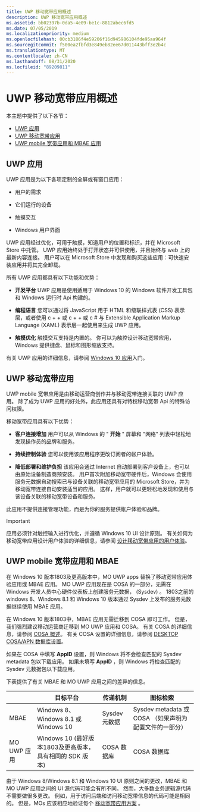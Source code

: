 ```yaml
---
title: UWP 移动宽带应用概述
description: UWP 移动宽带应用概述
ms.assetid: bb02397b-0da5-4e09-be1c-8812abec6fd5
ms.date: 07/05/2019
ms.localizationpriority: medium
ms.openlocfilehash: 00cb3186f4e59206f16d945986104fde95aa964f
ms.sourcegitcommit: f500ea2fbfd3e849eb82ee67d011443bff3e2b4c
ms.translationtype: MT
ms.contentlocale: zh-CN
ms.lasthandoff: 08/31/2020
ms.locfileid: "89209811"
---
```

# <a name="uwp-mobile-broadband-apps-overview"></a>UWP 移动宽带应用概述

本主题中提供了以下各节：

- [UWP 应用](#uwp-apps)
- [UWP 移动宽带应用](#uwp-mobile-broadband-apps)
- [UWP mobile 宽带应用和 MBAE 应用](#uwp-mobile-broadband-apps-and-mbae)

## <a name="uwp-apps"></a>UWP 应用

UWP 应用是为以下各项定制的全屏或有窗口应用：

-   用户的需求

-   它们运行的设备

-   触摸交互

-   Windows 用户界面

UWP 应用经过优化，可用于触摸，知道用户的位置和标识，并在 Microsoft Store 中托管。 UWP 应用始终处于打开状态并可供使用，并且始终与 web 上的最新内容连接。 用户可以在 Microsoft Store 中发现和购买这些应用：可快速安装应用并将其完全卸载。

所有 UWP 应用都具有以下功能和优势：

-   **开发平台** UWP 应用是使用适用于 Windows 10 的 Windows 软件开发工具包和 Windows 运行时 Api 构建的。

-   **编程语言** 您可以通过将 JavaScript 用于 HTML 和级联样式表 (CSS) 表示层，或者使用 c + + 或 c + + 或 c # 与 Extensible Application Markup Language (XAML) 表示层一起使用来生成 UWP 应用。

-   **触摸优化** 触摸交互支持是内置的。 你可以为触控设计移动宽带应用，Windows 提供键盘、鼠标和图形缩放支持。

有关 UWP 应用的详细信息，请参阅 [Windows 10 应用](/windows/uwp/get-started/)入门。

## <a name="uwp-mobile-broadband-apps"></a>UWP 移动宽带应用


UWP mobile 宽带应用是由移动运营商创作并与移动宽带连接关联的 UWP 应用。 除了成为 UWP 应用的好处外，此应用还具有对特权移动宽带 Api 的特殊访问权限。

移动宽带应用具有以下优势：

-   **客户连接增加** 用户可以从 Windows 的 " **开始** " 屏幕和 "网络" 列表中轻松地发现操作员的品牌和服务。

-   **持续控制体验** 您可以使用该应用程序更改订阅者的帐户体验。

-   **降低部署和维护负担** 该应用会通过 Internet 自动部署到客户设备上，也可以由原始设备制造商预安装。 用户首次附加移动宽带硬件后，Windows 会使用服务元数据自动搜索已与设备关联的移动宽带应用的 Microsoft Store，并为移动宽带连接自动安装适当的应用。 这样，用户就可以更轻松地发现和使用与该设备关联的移动宽带设备和服务。

此应用不提供连接管理功能，而是为你的服务提供帐户体验和品牌。

> [!IMPORTANT]
> 应用必须针对触控输入进行优化，并遵循 Windows 10 UI 设计原则。 有关如何为移动宽带应用设计用户体验的详细信息，请参阅 [设计移动宽带应用的用户体验](designing-the-user-experience-of-a-mobile-broadband-app.md)。

## <a name="uwp-mobile-broadband-apps-and-mbae"></a>UWP mobile 宽带应用和 MBAE

在 Windows 10 版本1803及更高版本中，MO UWP apps 替换了移动宽带应用体验应用或 MBAE 应用。 MO UWP 应用现在是 COSA 的一部分，无需在 Windows 开发人员中心硬件仪表板上创建服务元数据， (Sysdev) 。 1803之前的 windows 8、Windows 8.1 和 Windows 10 版本通过 Sysdev 上发布的服务元数据继续使用 MBAE 应用。 

在 Windows 10 版本1803中，MBAE 应用无需迁移到 COSA 即可工作。 但是，我们强烈建议移动运营商迁移到 MO UWP 应用和 COSA。 有关 COSA 的详细信息，请参阅 [COSA 概述](cosa-overview.md)。 有关 COSA 设置的详细信息，请参阅 [DESKTOP COSA/APN 数据库设置](desktop-cosa-apn-database-settings.md)。

如果在 COSA 中填写 **AppID** 设置，则 Windows 将不会检查匹配的 Sysdev metadata 包以下载应用。 如果未填写 **AppID** ，则 Windows 将检查匹配的 Sysdev 元数据包以下载应用。

下表提供了有关 MBAE 和 MO UWP 应用之间的差异的信息。

|   | 目标平台 | 传递机制 | 图标检索 |
| --- | --- | --- | --- |
| MBAE | Windows 8、Windows 8.1 或 Windows 10 | Sysdev 元数据 | Sysdev metadata 或 COSA （如果声明为配置文件的一部分） | 
| MO UWP 应用 | Windows 10 (最好版本1803及更高版本，具有相同的 SDK 版本)  | COSA 数据库 | COSA 数据库 |

由于 Windows 8/Windows 8.1 和 Windows 10 UI 原则之间的更改，MBAE 和 MO UWP 应用之间的 UI 源代码可能会有所不同。 然而，大多数业务逻辑源代码不需要做很多更改。 例如，用于访问后端和访问移动宽带信息的代码可能是相同的。 但是，MOs 应该相应地验证每个 [移动宽带应用方案](./account-management.md) 。